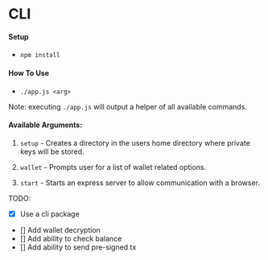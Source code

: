 # CLI

#### Setup
- `npm install`

#### How To Use
- `./app.js <arg>`

Note: executing `./app.js` will output a helper of all available commands.

#### Available Arguments:

1. `setup` - Creates a directory in the users home directory where private keys will be stored.

2. `wallet` - Prompts user for a list of wallet related options.

3. `start` - Starts an express server to allow communication with a browser.


TODO:
- [x] Use a cli package
- [] Add wallet decryption
- [] Add ability to check balance
- [] Add ability to send pre-signed tx
